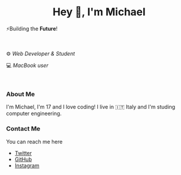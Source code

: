 <h1 align="center">Hey 👋, I'm Michael</h1>

⚡️Building the **Future**!

<br>

 ⚙️ *Web Developer & Student*
 
💻 *MacBook user*

<br />

### About Me

I'm Michael, I'm 17 and I love coding!
I live in 🇮🇹 Italy and I'm studing computer engineering.

### Contact Me
You can reach me here
- [Twitter](https://www.twitter.com/MichaelDevC)
- [GitHub](https://www.github.com/MichaelDevC)
- [Instagram](https://www.instagram.com/michael.casagrande_)

